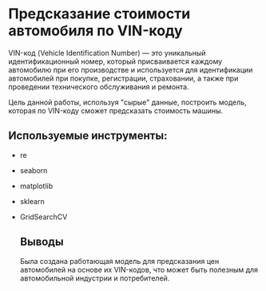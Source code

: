 # Предсказание стоимости автомобиля по VIN-коду

VIN-код (Vehicle Identification Number) — это уникальный идентификационный номер, который присваивается каждому автомобилю при его производстве и используется для идентификации автомобилей при покупке, регистрации, страховании, а также при проведении технического обслуживания и ремонта.

Цель данной работы, используя "сырые" данные, построить модель, которая по VIN-коду сможет предсказать стоимость машины.

## Используемые инструменты:
* re
* seaborn
* matplotlib
* sklearn
* GridSearchCV

  ## Выводы
  Была создана работающая модель для предсказания цен автомобилей на основе их VIN-кодов, что может быть полезным для автомобильной индустрии и потребителей.
